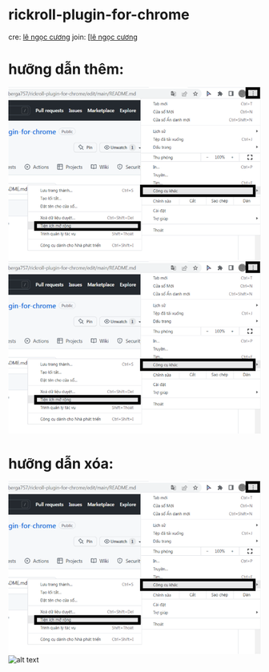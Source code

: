 # rickroll-plugin-for-chrome

cre: [lê ngọc cương](https://www.facebook.com/lengoccuong.757/)
join: [[lê ngọc cương](https://discord.gg/WGckkSyupg)

# hưỡng dẫn thêm:

![alt text](imgs/-1.png)
![alt text](imgs/0.png)

# hưỡng dẫn xóa:

![alt text](imgs/-1.png)
![alt text](imgs/2.png)

